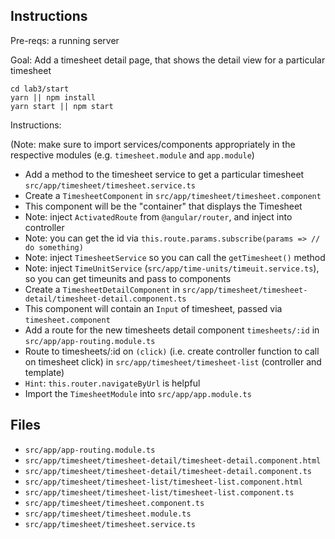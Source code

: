 ## Instructions

Pre-reqs: a running server

Goal: Add a timesheet detail page, that shows the detail view for a particular timesheet

```
cd lab3/start
yarn || npm install
yarn start || npm start
```

Instructions:

(Note: make sure to import services/components appropriately in the respective modules (e.g. `timesheet.module` and `app.module`)

- Add a method to the timesheet service to get a particular timesheet `src/app/timesheet/timesheet.service.ts`
- Create a `TimesheetComponent` in `src/app/timesheet/timesheet.component`
 - This component will be the "container" that displays the Timesheet
 - Note: inject `ActivatedRoute` from `@angular/router`, and inject into controller
 - Note: you can get the id via `this.route.params.subscribe(params => // do something)`
 - Note: inject `TimesheetService` so you can call the `getTimesheet()` method
 - Note: inject `TimeUnitService` (`src/app/time-units/timeuit.service.ts`), so you can get timeunits and pass to components
- Create a `TimesheetDetailComponent` in `src/app/timesheet/timesheet-detail/timesheet-detail.component.ts`
 - This component will contain an `Input` of timesheet, passed via `timesheet.component`
- Add a route for the new timesheets detail component `timesheets/:id` in `src/app/app-routing.module.ts`
- Route to timesheets/:id on `(click)` (i.e. create controller function to call on timesheet click) in `src/app/timesheet/timesheet-list` (controller and template)
 - `Hint`: `this.router.navigateByUrl` is helpful
- Import the `TimesheetModule` into `src/app/app.module.ts`

## Files

- `src/app/app-routing.module.ts`
- `src/app/timesheet/timesheet-detail/timesheet-detail.component.html`
- `src/app/timesheet/timesheet-detail/timesheet-detail.component.ts`
- `src/app/timesheet/timesheet-list/timesheet-list.component.html`
- `src/app/timesheet/timesheet-list/timesheet-list.component.ts`
- `src/app/timesheet/timesheet.component.ts`
- `src/app/timesheet/timesheet.module.ts`
- `src/app/timesheet/timesheet.service.ts`
